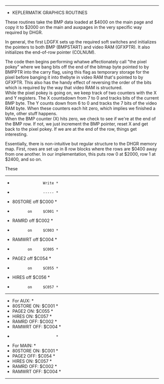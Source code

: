 ****************************************
* KEPLERMATIK GRAPHICS ROUTINES 

These routines take the BMP data loaded at $4000 on the main page and copy it to $2000 on the main and auxpages in the very specific way required by DHGR.                                                       

In general, the first LDGFX sets up the required soft switches and initializes the pointers to both BMP (BMPSTART) and video RAM (GFXPTR).  It also initializes the end-of-row pointer (COLNUM).

The code then begins performing whatwe affectionately call "the pixel pokey" where we bang bits off the end of the bitmap byte pointed to by BMPPTR into the carry flag, using this flag as temporary storage for the pixel before banging it into thebyte in video RAM that's pointed to by GFXPTR.  This also has the handy effect of reversing the order of the bits which is required by the way that video RAM is structured.                                           
While the pixel pokey is going on, we keep track of two counters with the X and Y registers.  The X countsdown from 7 to 0 and tracks bits of the current BMP byte.  The Y counts down from 6 to 0 and tracks the 7 bits of the video RAM byte.  When these counters each hit zero, which implies we finished a byte, other stuff happens.                       
When the BMP counter (X) hits zero, we check to see if we're at the end of the BMP row.  If not, we just increment the BMP pointer, reset X and get back to the pixel pokey.  If we are at the end of the row, things get interesting.

Essentially, there is non-intuitive but regular structure to the DHGR memory map.  First, rows are set up in 8 row blocks where the rows are $0400 away from one another.  In our implementation, this puts row 0 at  $2000, row 1 at $2400, and so on.

These


***************************
*                   Write *
*                   ----- *
* 80STORE    off    $C000 *
*            on     $C001 *
* RAMRD      off    $C002 *
*            on     $C003 *   
* RAMWRT     off    $C004 *    
*            on     $C005 *
* PAGE2      off    $C054 *
*            on     $C055 *
* HIRES      off    $C056 *
*            on     $C057 *
***************************
* For AUX:                *
* 80STORE ON: $C001       *
* PAGE2   ON: $C055       *
* HIRES   ON: $C057       *
* RAMRD  OFF: $C002       *
* RAMWRT OFF: $C004       *
*                         *
* For MAIN:               *
* 80STORE ON: $C001       *
* PAGE2  OFF: $C054       *
* HIRES   ON: $C057       *
* RAMRD  OFF: $C002       *
* RAMWRT OFF: $C004       *
***************************
